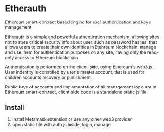 # Etherauth
Ethereum smart-contract based engine for user authentication and keys management

Etherauth is a simple and powerful authentication mechanism, allowing sites not to store critical security info about user, such as password hashes, that allows users to create their own identities in Etehreum blockchain, manage and use them for authentication purposes on any site, having only the read-only access to Ethereum blockchain

Authentication is performed on the client-side, using Ethereum's web3.js. User indentity is controlled by user's master account, that is used for children accounts recovery or punishment.

Public keys of accounts and implementation of all management logic are in Ethereum smart-contract, client-side code is a standalone static js file. 

## Install

1) install Metamask extension or use any other web3 provider
2) open static file with auth js inside, login, manage

